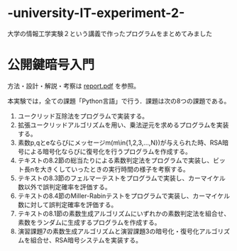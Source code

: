 # -university-IT-experiment-2-
大学の情報工学実験２という講義で作ったプログラムをまとめてみました

# 公開鍵暗号入門 
方法・設計・解説・考察は [report.pdf](report.pdf) を参照。


本実験では，全ての課題「Python言語」で行う．課題は次の8つの課題である。
  1. ユークリッド互除法をプログラムで実装する。
  2. 拡張ユークリッドアルゴリズムを用い、乗法逆元を求めるプログラムを実装する。
  3. 素数p,qとeならびにメッセージm(m\in{1,2,3,…,N})が与えられた時、RSA暗号による暗号化ならびに復号化を行うプログラムを作成する。
  4. テキストの8.2節の総当たりによる素数判定法をプログラムで実装し、ビット長nを大きくしていったときの実行時間の様子を考察する。
  5. テキストの8.3節のフェルマーテストをプログラムで実装し、カーマイケル数以外で誤判定確率を評価する。
  6. テキストの8.4節のMiller-Rabinテストをプログラムで実装し、カーマイケル数に対して誤判定確率を評価する。
  7. テキストの8.1節の素数生成アルゴリズムにいずれかの素数判定法を組合せ、素数をランダムに生成するプログラムを作成する。
  8. 演習課題7の素数生成アルゴリズムと演習課題3の暗号化・復号化アルゴリズムを組合せ、RSA暗号システムを実装する。

